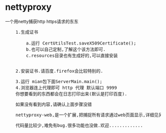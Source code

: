 # nettyproxy
一个用netty捕获http https请求的东东
<pre>
    1.生成证书
    <blockqute>
        a.运行 CertUtilsTest.saveX509Certificate();
        b.也可以自己定制,了解这个该方法即可.
        c.resources目录也有生成好的,可以直接安装
    </blockqute>
</pre>
<pre>
    2.安装证书.请百度.firefox会比较特别的.
</pre>
<pre>
    3.运行 mian包下面ServerMain.main();
    4.浏览器连上代理即可 http 代理 默认端口 9999
    你想要看到的东西都会在日志打印出来(默认是打印百度).
</pre>
<pre>
    如果没有看到内容,请确认上面步骤没错
</pre>
<pre>
    nettyproxy-web,是一个扩展,把捕捉所有请求通过web页面显示,详细见另一个...........
</pre>
<pre>
    代码量比较少,难免有bug.很多功能也没做.欢迎.............
</pre>